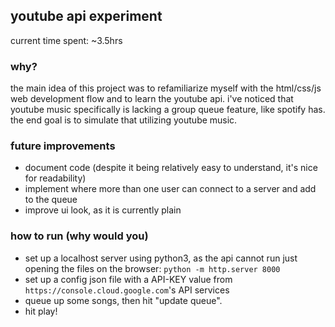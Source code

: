 ## youtube api experiment
current time spent: ~3.5hrs

### why?
the main idea of this project was to refamiliarize myself with the html/css/js web development flow and to learn the youtube api. i've noticed that youtube music specifically is lacking a group queue feature, like spotify has. the end goal is to simulate that utilizing youtube music.

### future improvements
- document code (despite it being relatively easy to understand, it's nice for readability)
- implement where more than one user can connect to a server and add to the queue
- improve ui look, as it is currently plain


### how to run (why would you)
- set up a localhost server using python3, as the api cannot run just opening the files on the browser: ```python -m http.server 8000```
- set up a config json file with a API-KEY value from ```https://console.cloud.google.com```'s API services
- queue up some songs, then hit "update queue".
- hit play!
